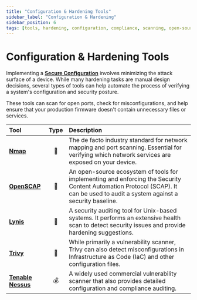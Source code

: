 ```yaml
---
title: "Configuration & Hardening Tools"
sidebar_label: "Configuration & Hardening"
sidebar_position: 6
tags: [tools, hardening, configuration, compliance, scanning, open-source]
---
```

# Configuration & Hardening Tools

Implementing a **[Secure Configuration](../implementation/build-phase/secure-configuration.md)** involves minimizing the attack surface of a device. While many hardening tasks are manual design decisions, several types of tools can help automate the process of verifying a system's configuration and security posture.

These tools can scan for open ports, check for misconfigurations, and help ensure that your production firmware doesn't contain unnecessary files or services.

| Tool | Type | Description |
| :--- | :--: | :---------- |
| [**Nmap**](https://nmap.org/) | 🐙 | The de facto industry standard for network mapping and port scanning. Essential for verifying which network services are exposed on your device. |
| [**OpenSCAP**](https://www.open-scap.org/) | 🐙 | An open-source ecosystem of tools for implementing and enforcing the Security Content Automation Protocol (SCAP). It can be used to audit a system against a security baseline. |
| [**Lynis**](https://cisofy.com/lynis/) | 🐙 | A security auditing tool for Unix-based systems. It performs an extensive health scan to detect security issues and provide hardening suggestions. |
| [**Trivy**](https://github.com/aquasecurity/trivy) | 🐙 | While primarily a vulnerability scanner, Trivy can also detect misconfigurations in Infrastructure as Code (IaC) and other configuration files. |
| [**Tenable Nessus**](https://www.tenable.com/products/nessus) | 💰 | A widely used commercial vulnerability scanner that also provides detailed configuration and compliance auditing. | 